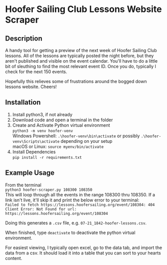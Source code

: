 # Hoofer Sailing Club Lessons Website Scraper

## Description
A handy tool for getting a preview of the next week of Hoofer Sailing Club lessons. All of the lessons are typically posted the night before, but they aren't published and visible on the event calendar. You'll have to do a little bit of sleuthing to find the most relevant event ID. Once you do, typically I check for the next 150 events. <br>

Hopefully this relieves some of frustrations around the bogged down lessons website. Cheers!

## Installation
1. Install python3, if not already
2. Download code and open a terminal in the folder
3. Create and Activate Python virtual environment <br>
`python3 -m venv hoofer-venv` <br>
Windows Powershell: `.\hoofer-venv\bin\activate` or possibly `.\hoofer-venv\Scripts\activate` depending on your setup <br>
macOS or Linux: `source myenv/bin/activate`
4. Install Dependencies <br>
`pip install -r requirements.txt`

## Example Usage
From the terminal <br>
`python3 hoofer-scraper.py 108300 108350` <br>
This will loop through all the events in the range 108300 thru 108350. If a link isn't live, it'll skip it and print the below error to your terminal: <br>
`Failed to fetch https://lessons.hoofersailing.org/event/108304: 404 Client Error: Not Found for url: https://lessons.hoofersailing.org/event/108304`

Doing this generates a `.csv` file, e.g. `07-21_1842-hoofer-lessons.csv`.

When finished, type `deactivate` to deactivate the python virtual environment.

For easiest viewing, I typically open excel, go to the data tab, and import the data from a csv. It should load it into a table that you can sort to your hearts content.
